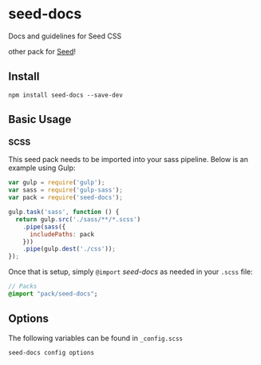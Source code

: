 # seed-docs
Docs and guidelines for Seed CSS

other pack for [Seed](https://github.com/helpscout/seed)!

## Install
```
npm install seed-docs --save-dev
```


## Basic Usage

### SCSS
This seed pack needs to be imported into your sass pipeline. Below is an example using Gulp:


```javascript
var gulp = require('gulp');
var sass = require('gulp-sass');
var pack = require('seed-docs');

gulp.task('sass', function () {
  return gulp.src('./sass/**/*.scss')
    .pipe(sass({
      includePaths: pack
    }))
    .pipe(gulp.dest('./css'));
});
```

Once that is setup, simply `@import` *seed-docs* as needed in your `.scss` file:

```sass
// Packs
@import "pack/seed-docs";
```

## Options

The following variables can be found in `_config.scss`

```sass
seed-docs config options
```



